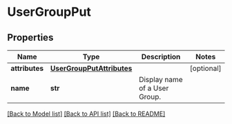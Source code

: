 # UserGroupPut

## Properties
Name | Type | Description | Notes
------------ | ------------- | ------------- | -------------
**attributes** | [**UserGroupPutAttributes**](UserGroupPutAttributes.md) |  | [optional] 
**name** | **str** | Display name of a User Group. | 

[[Back to Model list]](../README.md#documentation-for-models) [[Back to API list]](../README.md#documentation-for-api-endpoints) [[Back to README]](../README.md)


